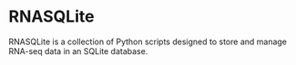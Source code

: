 # RNASQLite
RNASQLite is a collection of Python scripts designed to store and manage RNA-seq data in an SQLite database.
